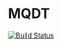 # MQDT

[![Build Status](https://github.com/pairinteraction/MQDT.jl/actions/workflows/CI.yml/badge.svg?branch=main)](https://github.com/pairinteraction/MQDT.jl/actions/workflows/CI.yml?query=branch%3Amain)
